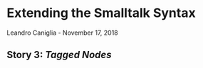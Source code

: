 # Extending the Smalltalk Syntax
Leandro Caniglia - November 17, 2018

**Story 3:** *Tagged Nodes*
--
